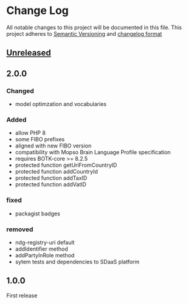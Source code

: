 # Change Log
All notable changes to this project will be documented in this file.
This project adheres to [Semantic Versioning](http://semver.org/) and [changelog format](http://keepachangelog.com/)

## [Unreleased]


## 2.0.0


### Changed

- model optimzation and vocabularies

### Added

- allow PHP 8
- some FIBO prefixes
- aligned with new FIBO version
- compatibility with Mopso Brain Language Profile specification
- requires BOTK-core >= 8.2.5
- protected function getUriFromCountryID
- protected function addCountryId
- protected function addTaxID
- protected function addVatID


### fixed

- packagist badges

### removed

- ndg-registry-uri default
- addIdentifier method
- addPartyInRole method
- sytem tests and dependencies to SDaaS platform


## 1.0.0
First release

[Unreleased]:  https://github.com/linkeddatacenter/BOTK-core/compare/1.0.0...HEAD
[1.0.0]:  https://github.com/linkeddatacenter/BOTK-core/compare/1.0.0...0.0.0
